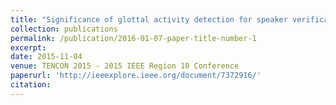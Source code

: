```yaml
---
title: "Significance of glottal activity detection for speaker verification in degraded and limited data condition"
collection: publications
permalink: /publication/2016-01-07-paper-title-number-1
excerpt: 
date: 2015-11-04
venue: TENCON 2015 - 2015 IEEE Region 10 Conference
paperurl: 'http://ieeexplore.ieee.org/document/7372916/'
citation:  
---
```

